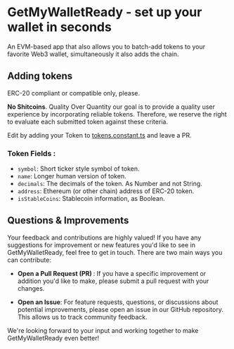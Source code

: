 # GetMyWalletReady - set up your wallet in seconds 

An EVM-based app that also allows you to batch-add tokens to your favorite Web3 wallet, simultaneously it also adds the chain.

## Adding tokens

ERC-20 compliant or compatible only, please. 

<b>No Shitcoins</b>. Quality Over Quantity our goal is to provide a quality user experience by incorporating reliable tokens. Therefore, we reserve the right to evaluate each submitted token against these criteria.

Edit by adding your Token to  [tokens.constant.ts](/lib/constants/tokens.constant.ts) and leave a PR.


### Token Fields :

-  `symbol`:    Short ticker style symbol of token.
-  `name`:      Longer human version of token.
-  `decimals`:  The decimals of the token. As Number and not String.
-  `address`:   Ethereum (or other chain) address of ERC-20 token.
-  `isStableCoins`: Stablecoin information, as Boolean.

## Questions & Improvements

Your feedback and contributions are highly valued! If you have any suggestions for improvement or new features you'd like to see in GetMyWalletReady, feel free to get in touch. There are two main ways you can contribute:

- <b>Open a Pull Request (PR) </b>: If you have a specific improvement or addition you'd like to make, please submit a pull request with your changes.

- <b>Open an Issue</b>: For feature requests, questions, or discussions about potential improvements, please open an issue in our GitHub repository. This allows us to track community feedback.

We're looking forward to your input and working together to make GetMyWalletReady even better!
